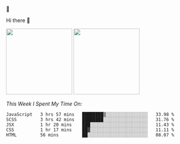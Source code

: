
🚀 


Hi there 👋

<!--
**BambuTeam/BambuTeam** is a ✨ _special_ ✨ repository because its `README.md` (this file) appears on your GitHub profile.

Here are some ideas to get you started:

- 🔭 I’m currently working on ...
- 🌱 I’m currently learning ...
- 👯 I’m looking to collaborate on ...
- 🤔 I’m looking for help with ...
- 💬 Ask me about ...
- 📫 How to reach me: ...
- 😄 Pronouns: ...
- ⚡ Fun fact: ...
-->

<img height="180em" src="https://github-readme-stats.vercel.app/api?username=BambuTeam&show_icons=true&hide_border=true&&count_private=true&include_all_commits=true&theme=dark" />


<img height="180em" src="https://github-readme-stats.vercel.app/api/top-langs/?username=BambuTeam&layout=compact&theme=dark" />





*This Week I Spent My Time On:*
<!--START_SECTION:waka-->
```text
JavaScript   3 hrs 57 mins   ████████▒░░░░░░░░░░░░░░░░   33.98 % 
SCSS         3 hrs 42 mins   ████████░░░░░░░░░░░░░░░░░   31.76 % 
JSX          1 hr 20 mins    ███░░░░░░░░░░░░░░░░░░░░░░   11.43 % 
CSS          1 hr 17 mins    ██▓░░░░░░░░░░░░░░░░░░░░░░   11.11 % 
HTML         56 mins         ██░░░░░░░░░░░░░░░░░░░░░░░   08.07 % 
```
<!--END_SECTION:waka-->
